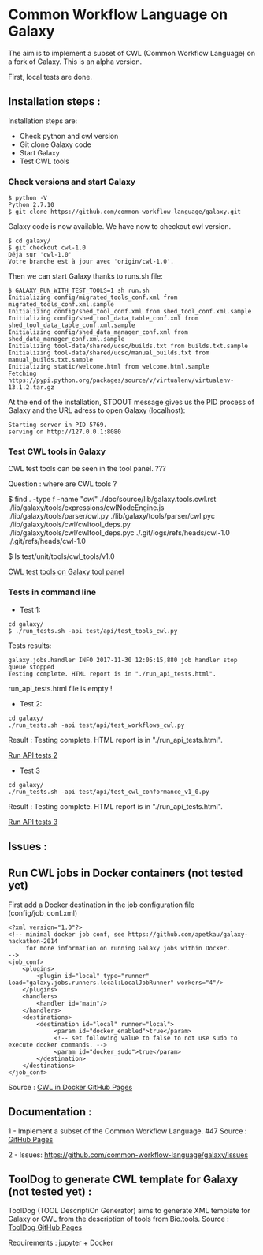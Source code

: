 # Common Workflow Language on Galaxy

The aim is to implement a subset of CWL (Common Workflow Language) on a fork of Galaxy.
This is an alpha version.

First, local tests are done.


## Installation steps :

Installation steps are:

* Check python and cwl version
* Git clone Galaxy code
* Start Galaxy
* Test CWL tools

### Check versions and start Galaxy


```
$ python -V
Python 2.7.10
$ git clone https://github.com/common-workflow-language/galaxy.git
```

Galaxy code is now available. We have now to checkout cwl version.

```
$ cd galaxy/
$ git checkout cwl-1.0
Déjà sur 'cwl-1.0'
Votre branche est à jour avec 'origin/cwl-1.0'.
```

Then we can start Galaxy thanks to runs.sh file:

```
$ GALAXY_RUN_WITH_TEST_TOOLS=1 sh run.sh
Initializing config/migrated_tools_conf.xml from migrated_tools_conf.xml.sample
Initializing config/shed_tool_conf.xml from shed_tool_conf.xml.sample
Initializing config/shed_tool_data_table_conf.xml from shed_tool_data_table_conf.xml.sample
Initializing config/shed_data_manager_conf.xml from shed_data_manager_conf.xml.sample
Initializing tool-data/shared/ucsc/builds.txt from builds.txt.sample
Initializing tool-data/shared/ucsc/manual_builds.txt from manual_builds.txt.sample
Initializing static/welcome.html from welcome.html.sample
Fetching https://pypi.python.org/packages/source/v/virtualenv/virtualenv-13.1.2.tar.gz
```

At the end of the installation, STDOUT message gives us the PID process of Galaxy and the URL adress to open Galaxy (localhost):

```
Starting server in PID 5769.
serving on http://127.0.0.1:8080
```

### Test CWL tools in Galaxy


CWL test tools can be seen in the tool panel. ???


Question : where are CWL tools ?


$ find . -type f -name "*cwl*"
./doc/source/lib/galaxy.tools.cwl.rst
./lib/galaxy/tools/expressions/cwlNodeEngine.js
./lib/galaxy/tools/parser/cwl.py
./lib/galaxy/tools/parser/cwl.pyc
./lib/galaxy/tools/cwl/cwltool_deps.py
./lib/galaxy/tools/cwl/cwltool_deps.pyc
./.git/logs/refs/heads/cwl-1.0
./.git/refs/heads/cwl-1.0


$ ls test/unit/tools/cwl_tools/v1.0



[CWL test tools on Galaxy tool panel](images/cwltools.jpg)

### Tests in command line

* Test 1:

```
cd galaxy/
$ ./run_tests.sh -api test/api/test_tools_cwl.py
```

Tests results:

```
galaxy.jobs.handler INFO 2017-11-30 12:05:15,880 job handler stop queue stopped
Testing complete. HTML report is in "./run_api_tests.html".
```
run_api_tests.html file is empty !


* Test 2:

```
cd galaxy/
./run_tests.sh -api test/api/test_workflows_cwl.py
```

Result : Testing complete. HTML report is in "./run_api_tests.html".

[Run API tests 2](images/run_api_tests.png)

* Test 3

```
cd galaxy/
./run_tests.sh -api test/api/test_cwl_conformance_v1_0.py
```

Result : Testing complete. HTML report is in "./run_api_tests.html".

[Run API tests 3](images/test3.png)

## Issues :


## Run CWL jobs in Docker containers (not tested yet)

First add a Docker destination in the job configuration file (config/job_conf.xml) 


```
<?xml version="1.0"?>
<!-- minimal docker job conf, see https://github.com/apetkau/galaxy-hackathon-2014
     for more information on running Galaxy jobs within Docker.
-->
<job_conf>
    <plugins>
        <plugin id="local" type="runner" load="galaxy.jobs.runners.local:LocalJobRunner" workers="4"/>
    </plugins>
    <handlers>
        <handler id="main"/>
    </handlers>
    <destinations>
        <destination id="local" runner="local">
             <param id="docker_enabled">true</param>
             <!-- set following value to false to not use sudo to execute docker commands. -->
             <param id="docker_sudo">true</param>
        </destination>
    </destinations>
</job_conf>
```

Source : [CWL in Docker GitHub Pages](https://gist.github.com/jmchilton/3997fa471d1b4c556966)

## Documentation :

1 - Implement a subset of the Common Workflow Language. #47
Source : [GitHub Pages](https://github.com/common-workflow-language/galaxy/pull/47) 

2 - Issues:
https://github.com/common-workflow-language/galaxy/issues


## ToolDog to generate CWL template for Galaxy (not tested yet) :

ToolDog (TOOL DescriptiOn Generator) aims to generate XML template for Galaxy or CWL from the description of tools from Bio.tools.
Source : [ToolDog GitHub Pages](https://github.com/bio-tools/ToolDog)

Requirements : jupyter + Docker

